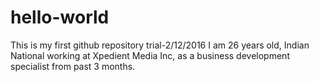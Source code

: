 # hello-world
This is my first github repository trial-2/12/2016
I am 26 years old, Indian National working at Xpedient Media Inc, as a business development specialist from past 3 months.
